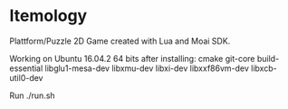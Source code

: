 Itemology
=========

Plattform/Puzzle 2D Game created with Lua and Moai SDK.

Working on Ubuntu 16.04.2 64 bits after installing:
cmake git-core build-essential libglu1-mesa-dev libxmu-dev libxi-dev libxxf86vm-dev libxcb-util0-dev

Run ./run.sh

